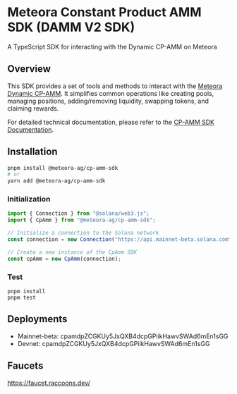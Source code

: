 # Meteora Constant Product AMM SDK (DAMM V2 SDK)

A TypeScript SDK for interacting with the Dynamic CP-AMM on Meteora

## Overview

This SDK provides a set of tools and methods to interact with the [Meteora Dynamic CP-AMM](https://github.com/MeteoraAg/cp-amm). It simplifies common operations like creating pools, managing positions, adding/removing liquidity, swapping tokens, and claiming rewards.

For detailed technical documentation, please refer to the [CP-AMM SDK Documentation](https://github.com/MeteoraAg/cp-amm-sdk/blob/main/docs.md).

## Installation

```bash
pnpm install @meteora-ag/cp-amm-sdk
# or
yarn add @meteora-ag/cp-amm-sdk
```

### Initialization

```typescript
import { Connection } from "@solana/web3.js";
import { CpAmm } from "@meteora-ag/cp-amm-sdk";

// Initialize a connection to the Solana network
const connection = new Connection("https://api.mainnet-beta.solana.com");

// Create a new instance of the CpAmm SDK
const cpAmm = new CpAmm(connection);
```

### Test

```
pnpm install
pnpm test
```

## Deployments

- Mainnet-beta: cpamdpZCGKUy5JxQXB4dcpGPiikHawvSWAd6mEn1sGG
- Devnet: cpamdpZCGKUy5JxQXB4dcpGPiikHawvSWAd6mEn1sGG

## Faucets

https://faucet.raccoons.dev/
